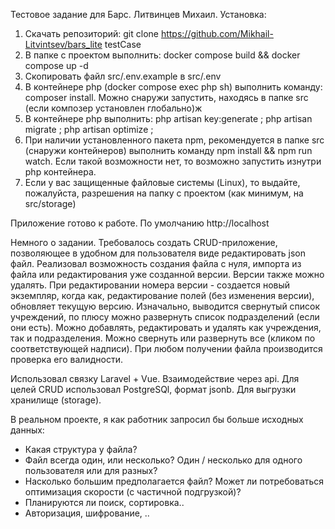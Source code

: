 Тестовое задание для Барс. Литвинцев Михаил.
Установка:
1. Скачать репозиторий: git clone https://github.com/Mikhail-Litvintsev/bars_lite testCase
2. В папке с проектом выполнить: docker compose build && docker compose up -d
3. Скопировать файл src/.env.example в src/.env
4. В контейнере php (docker compose exec php sh) выполнить команду: composer install. Можно снаружи запустить, находясь в папке src (если композер установлен глобально)ж
5. В контейнере php выполнить: 
    php artisan key:generate ;
    php artisan migrate ;
    php artisan optimize ;
6. При наличии установленного пакета npm, рекомендуется в папке src (снаружи контейнеров) выполнить команду 
    npm install && npm run watch. 
   Если такой возможности нет, то возможно запустить изнутри php контейнера.
7. Eсли у вас защищенные файловые системы (Linux), то выдайте, пожалуйста, разрешения на папку с проектом (как минимум, на src/storage)

Приложение готово к работе. По умолчанию http://localhost

Немного о задании. Требовалось создать CRUD-приложение, позволяющее в удобном для пользователя виде редактировать json файл.
Реализовал возможность создания файла с нуля, импорта из файла или редактирования уже созданной версии. Версии также можно удалять. 
При редактировании номера версии - создается новый экземпляр, когда как, редактирование полей (без изменения версии), обновляет текущую версию. 
Изначально, выводится свернутый список учреждений, по плюсу можно развернуть список подразделений (если они есть). Можно добавлять, редактировать и удалять
как учреждения, так и подразделения. Можно свернуть или развернуть все (кликом по соответствующей надписи). При любом получении файла производится проверка 
его валидности.

Использовал связку Laravel + Vue. Взаимодействие через api. Для целей CRUD использовал PostgreSQl, формат jsonb. Для выгрузки хранилище (storage).

В реальном проекте, я как работник запросил бы больше исходных данных:
* Какая структура у файла?
* Файл всегда один, или несколько? Один / несколько для одного пользователя или для разных?
* Насколько большим предполагается файл? Может ли потребоваться оптимизация скорости (с частичной подгрузкой)? 
* Планируются ли поиск, сортировка..
* Авторизация, шифрование, ..





    
